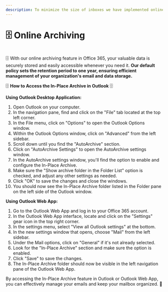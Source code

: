 ```yaml
---
description: To minimize the size of inboxes we have implemented online archiving in o365
---
```


# 🗄 Online Archiving

\
🗄️ With our online archiving feature in Office 365, your valuable data is securely stored and easily accessible whenever you need it. **Our default policy sets the retention period to one year, ensuring efficient management of your organization's email and data storage.**

🗄️ **How to Access the In-Place Archive in Outlook** 🗄️

**Using Outlook Desktop Application:**

1. Open Outlook on your computer.
2. In the navigation pane, find and click on the "File" tab located at the top left corner.
3. In the File menu, click on "Options" to open the Outlook Options window.
4. Within the Outlook Options window, click on "Advanced" from the left sidebar.
5. Scroll down until you find the "AutoArchive" section.
6. Click on "AutoArchive Settings" to open the AutoArchive settings window.
7. In the AutoArchive settings window, you'll find the option to enable and configure the In-Place Archive.
8. Make sure the "Show archive folder in the Folder List" option is checked, and adjust any other settings as needed.
9. Click "OK" to save the changes and close the windows.
10. You should now see the In-Place Archive folder listed in the Folder pane on the left side of the Outlook window.

**Using Outlook Web App:**

1. Go to the Outlook Web App and log in to your Office 365 account.
2. In the Outlook Web App interface, locate and click on the "Settings" gear icon in the top right corner.
3. In the settings menu, select "View all Outlook settings" at the bottom.
4. In the new settings window that opens, choose "Mail" from the left sidebar.
5. Under the Mail options, click on "General" if it's not already selected.
6. Look for the "In-Place Archive" section and make sure the option is enabled.
7. Click "Save" to save the changes.
8. The In-Place Archive folder should now be visible in the left navigation pane of the Outlook Web App.

By accessing the In-Place Archive feature in Outlook or Outlook Web App, you can effectively manage your emails and keep your mailbox organized. 📨
